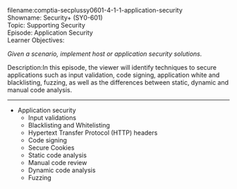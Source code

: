 filename:comptia-secplussy0601-4-1-1-application-security  
Showname: Security+ (SY0-601)  
Topic: Supporting Security  
Episode: Application Security  
Learner Objectives:  

*Given a scenario, implement host or application security solutions.*

Description:In this episode, the viewer will identify techniques to secure applications such as input validation, code signing, application white and blacklisting, fuzzing, as well as the differences between static, dynamic and manual code analysis.   

------------------------------------------

* Application security
	+ Input validations  
	+ Blacklisting and Whitelisting
	+ Hypertext Transfer Protocol (HTTP) headers
	+ Code signing  
	+ Secure Cookies
	+ Static code analysis  
	+ Manual code review  
	+ Dynamic code analysis
	+ Fuzzing